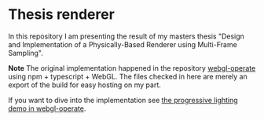 # Thesis renderer 

In this repository I am presenting the result of my masters thesis
"Design and Implementation of a Physically-Based Renderer using Multi-Frame Sampling".

**Note** The original implementation happened in the repository [webgl-operate](https://github.com/cginternals/webgl-operate) using npm + typescript + WebGL.
The files checked in here are merely an export of the build for easy hosting on my part.

If you want to dive into the implementation see [the progressive lighting demo in webgl-operate](https://github.com/cginternals/webgl-operate/tree/master/demos/progressive-lighting).
